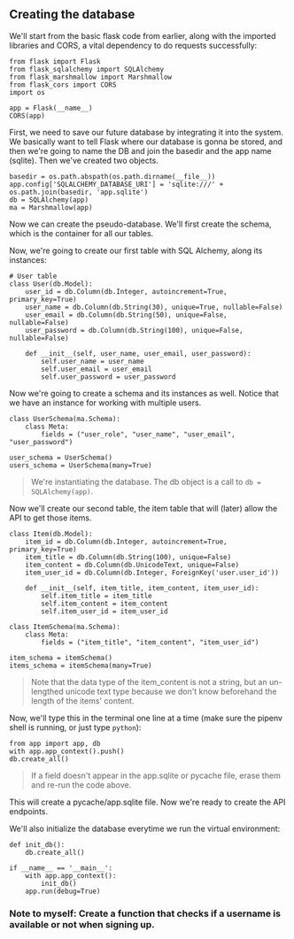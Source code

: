 ## Creating the database

We'll start from the basic flask code from earlier, along with the imported libraries and CORS, a vital dependency to do requests successfully:

```
from flask import Flask
from flask_sqlalchemy import SQLAlchemy
from flask_marshmallow import Marshmallow
from flask_cors import CORS
import os

app = Flask(__name__)
CORS(app)
```
First, we need to save our future database by integrating it into the system. We basically want to tell Flask where our database is gonna be stored, and then we're going to name the DB and join the basedir and the app name (sqlite). Then we've created two objects.

```
basedir = os.path.abspath(os.path.dirname(__file__))
app.config['SQLALCHEMY_DATABASE_URI'] = 'sqlite:///' + os.path.join(basedir, 'app.sqlite')
db = SQLAlchemy(app)
ma = Marshmallow(app)
```

Now we can create the pseudo-database. We'll first create the schema, which is the container for all our tables. 

Now, we're going to create our first table with SQL Alchemy, along its instances:

```
# User table
class User(db.Model):
    user_id = db.Column(db.Integer, autoincrement=True, primary_key=True)
    user_name = db.Column(db.String(30), unique=True, nullable=False)
    user_email = db.Column(db.String(50), unique=False, nullable=False)
    user_password = db.Column(db.String(100), unique=False, nullable=False)

    def __init__(self, user_name, user_email, user_password):
        self.user_name = user_name
        self.user_email = user_email
        self.user_password = user_password
```

Now we're going to create a schema and its instances as well. Notice that we have an instance for working with multiple users.

```
class UserSchema(ma.Schema):
    class Meta:
        fields = ("user_role", "user_name", "user_email", "user_password")

user_schema = UserSchema()
users_schema = UserSchema(many=True)
```

> We're instantiating the database. The db object is a call to ``db = SQLAlchemy(app)``.

Now we'll create our second table, the item table that will (later) allow the API to get those items.

```
class Item(db.Model):
    item_id = db.Column(db.Integer, autoincrement=True, primary_key=True)
    item_title = db.Column(db.String(100), unique=False)
    item_content = db.Column(db.UnicodeText, unique=False)
    item_user_id = db.Column(db.Integer, ForeignKey('user.user_id'))

    def __init__(self, item_title, item_content, item_user_id):
        self.item_title = item_title
        self.item_content = item_content
        self.item_user_id = item_user_id

class ItemSchema(ma.Schema):
    class Meta:
        fields = ("item_title", "item_content", "item_user_id")

item_schema = itemSchema()
items_schema = itemSchema(many=True)
```

> Note that the data type of the item_content is not a string, but an un-lengthed unicode text type because we don't know beforehand the length of the items' content.


Now, we'll type this in the terminal one line at a time (make sure the pipenv shell is running, or just type ``python``):

```
from app import app, db
with app.app_context().push()
db.create_all()
```

> If a field doesn't appear in the app.sqlite or pycache file, erase them and re-run the code above.

This will create a pycache/app.sqlite file. Now we're ready to create the API endpoints.

We'll also initialize the database everytime we run the virtual environment:

```
def init_db():
    db.create_all()

if __name__ == '__main__':
    with app.app_context(): 
        init_db() 
    app.run(debug=True)
```

### Note to myself: Create a function that checks if a username is available or not when signing up.